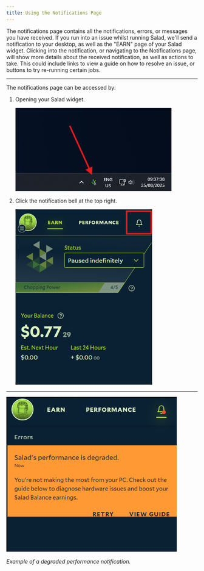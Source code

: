 ```yaml
---
title: Using the Notifications Page
---
```


The notifications page contains all the notifications, errors, or messages you have received. If you run into an issue
whilst running Salad, we'll send a notification to your desktop, as well as the "EARN" page of your Salad widget.
Clicking into the notification, or navigating to the Notifications page, will show more details about the received
notification, as well as actions to take. This could include links to view a guide on how to resolve an issue, or
buttons to try re-running certain jobs.

---

The notifications page can be accessed by:

1. Opening your Salad widget.

   ![](./content/images/Guides/Using-the-Salad-App/Using-the-Notifications-Page-1.png)

2. Click the notification bell at the top right.

   ![](./content/images/Guides/Using-the-Salad-App/Using-the-Notifications-Page-2.png)

---

![](./content/images/Guides/Using-the-Salad-App/Using-the-Notifications-Page-3.png)

_Example of a degraded performance notification._
